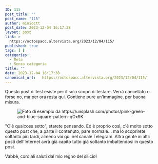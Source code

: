 ```yaml
---
ID: 115
post_title: ""
post_name: "115"
author: minioctt
post_date: 2023-12-04 16:17:38
layout: post
link: >
  https://octospacc.altervista.org/2023/12/04/115/
published: true
tags: [ ]
categories:
  - Meta
  - Senza categoria
title: ""
date: 2023-12-04 16:17:38
canonical_url:   https://octospacc.altervista.org/2023/12/04/115/
---
```

<!-- wp:paragraph -->
<p>Questo post di test esiste per il solo scopo di testare. Verrà cancellato o forse no, ma per ora resta qui. Contiene pure un'immagine, per buona misura.</p>
<!-- /wp:paragraph -->

<!-- wp:paragraph -->
<p></p>
<!-- /wp:paragraph -->

<!-- wp:image {"id":61,"sizeSlug":"large","linkDestination":"none"} -->
<figure class="wp-block-image size-large"><img src="{{site.cdnurl}}/assets/uploads/2023/12/image-960x628.jpeg" alt="Foto di esempio da https://unsplash.com/photos/pink-green-and-blue-square-pattern-qOx9K" class="wp-image-61"/></figure>
<!-- /wp:image -->

<!-- wp:paragraph -->
<p></p>
<!-- /wp:paragraph -->

<!-- wp:paragraph -->
<p>"C'è qualcosa sotto", starete pensando. Ed è proprio così, c'è molto sotto questo post che, a parte il contenuto, pare normale... ma lo scoprirete soltanto più tardi, almeno voi qui nel canale Telegram. Altra gente in altri posti dell'Internet avrà già capito tutto già soltanto imbattendosi in questo post.</p>
<!-- /wp:paragraph -->

<!-- wp:paragraph -->
<p>Vabbè, cordiali saluti dal mio regno del silicio!</p>
<!-- /wp:paragraph -->